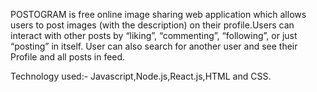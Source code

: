 POSTOGRAM is free online image sharing  web application which allows users to post images (with the description) on their profile.Users can interact with other posts  by “liking”, “commenting”, “following”, or just “posting” in itself.
  User can also search for another user and see their Profile and all posts in feed.
  
  Technology used:- Javascript,Node.js,React.js,HTML and CSS.


